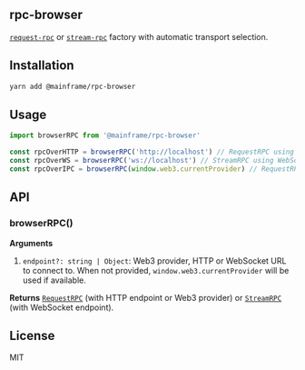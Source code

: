 ## rpc-browser

[`request-rpc`](../request-rpc) or [`stream-rpc`](../stream-rpc) factory with automatic transport selection.

## Installation

```sh
yarn add @mainframe/rpc-browser
```

## Usage

```js
import browserRPC from '@mainframe/rpc-browser'

const rpcOverHTTP = browserRPC('http://localhost') // RequestRPC using HTTP transport
const rpcOverWS = browserRPC('ws://localhost') // StreamRPC using WebSocket transport
const rpcOverIPC = browserRPC(window.web3.currentProvider) // RequestRPC using Web3 transport
```

## API

### browserRPC()

**Arguments**

1.  `endpoint?: string | Object`: Web3 provider, HTTP or WebSocket URL to connect to. When not provided, `window.web3.currentProvider` will be used if available.

**Returns** [`RequestRPC`](../request-rpc) (with HTTP endpoint or Web3 provider) or [`StreamRPC`](../stream-rpc) (with WebSocket endpoint).

## License

MIT
